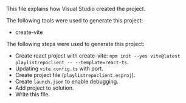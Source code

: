 This file explains how Visual Studio created the project.

The following tools were used to generate this project:
- create-vite

The following steps were used to generate this project:
- Create react project with create-vite: `npm init --yes vite@latest playlistrepoclient -- --template=react-ts`.
- Updating `vite.config.ts` with port.
- Create project file (`playlistrepoclient.esproj`).
- Create `launch.json` to enable debugging.
- Add project to solution.
- Write this file.
